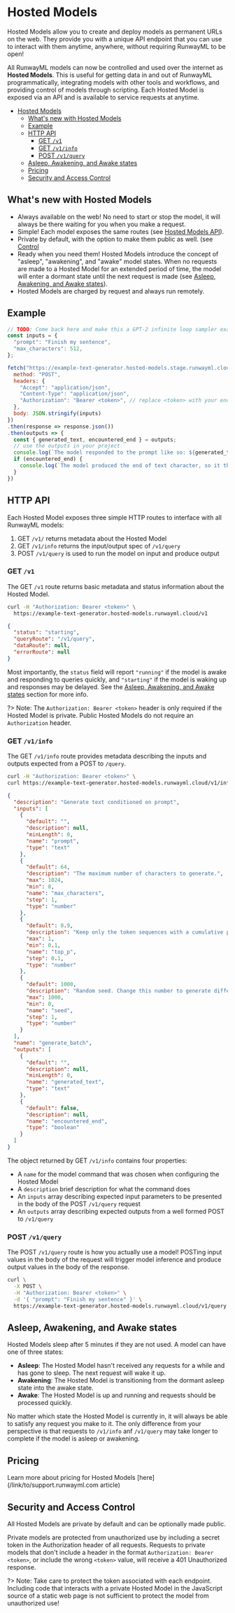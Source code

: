 # Hosted Models

Hosted Models allow you to create and deploy models as permanent URLs on the web. They provide you with a unique API endpoint that you can use to interact with them anytime, anywhere, without requiring RunwayML to be open!

All RunwayML models can now be controlled and used over the internet as **Hosted Models**. This is useful for getting data in and out of RunwayML programmatically, integrating models with other tools and workflows, and providing control of models through scripting. Each Hosted Model is exposed via an API and is available to service requests at anytime.

- [Hosted Models](#hosted-models)
  - [What's new with Hosted Models](#whats-new-with-hosted-models)
  - [Example](#example)
  - [HTTP API](#http-api)
    - [GET `/v1`](#get-v1)
    - [GET `/v1/info`](#get-v1info)
    - [POST `/v1/query`](#post-v1query)
  - [Asleep, Awakening, and Awake states](#asleep-awakening-and-awake-states)
  - [Pricing](#pricing)
  - [Security and Access Control](#security-and-access-control)

## What's new with Hosted Models

* Always available on the web! No need to start or stop the model, it will always be there waiting for you when you make a request.
* Simple! Each model exposes the same routes (see [Hosted Models API](#hosted-models-api)).
* Private by default, with the option to make them public as well. (see [Control](#security-and-access-control)
* Ready when you need them! Hosted Models introduce the concept of "asleep", "awakening", and "awake" model states. When no requests are made to a Hosted Model for an extended period of time, the model will enter a dormant state until the next request is made (see [Asleep, Awakening, and Awake states](#asleep-awakening-and-awake-states)).
* Hosted Models are charged by request and always run remotely.


## Example

```javascript
// TODO: Come back here and make this a GPT-2 infinite loop sampler example
const inputs = {
  "prompt": "Finish my sentence",
  "max_characters": 512,
};

fetch("https://example-text-generator.hosted-models.stage.runwayml.cloud/v1/", {
  method: "POST",
  headers: {
    "Accept": "application/json",
    "Content-Type": "application/json",
    "Authorization": "Bearer <token>", // replace <token> with your endpoint's authorization token
  },
  body: JSON.stringify(inputs)
})
.then(response => response.json())
.then(outputs => {
  const { generated_text, encountered_end } = outputs;
  // use the outputs in your project
  console.log(`The model responded to the prompt like so: ${generated_text}`)
  if (encountered_end) {
    console.log(`The model produced the end of text character, so it thinks its job is done`)
  }
})
```

## HTTP API

Each Hosted Model exposes three simple HTTP routes to interface with all RunwayML models:

1. GET `/v1/` returns metadata about the Hosted Model
2. GET `/v1/info` returns the input/output spec of `/v1/query`
3. POST `/v1/query` is used to run the model on input and produce output

### GET `/v1`

The GET `/v1` route returns basic metadata and status information about the Hosted Model.

```bash
curl -H "Authorization: Bearer <token>" \
  https://example-text-generator.hosted-models.runwayml.cloud/v1
```

```json
{
  "status": "starting",
  "queryRoute": "/v1/query",
  "dataRoute": null,
  "errorRoute": null
}
```

Most importantly, the `status` field will report `"running"` if the model is awake and responding to queries quickly, and `"starting"` if the model is waking up and responses may be delayed. See the [Asleep, Awakening, and Awake states](#asleep-awakening-and-awake-states) section for more info.

?> Note: The `Authorization: Bearer <token>` header is only required if the Hosted Model is private. Public Hosted Models do not require an `Authorization` header.

### GET `/v1/info`

The GET `/v1/info` route provides metadata describing the inputs and outputs expected from a POST to `/query`. 

```bash
curl -H "Authorization: Bearer <token>" \
curl https://example-text-generator.hosted-models.runwayml.cloud/v1/info
```

```json
{
  "description": "Generate text conditioned on prompt",
  "inputs": [
    {
      "default": "",
      "description": null,
      "minLength": 0,
      "name": "prompt",
      "type": "text"
    },
    {
      "default": 64,
      "description": "The maximum number of characters to generate.",
      "max": 1024,
      "min": 8,
      "name": "max_characters",
      "step": 1,
      "type": "number"
    },
    {
      "default": 0.9,
      "description": "Keep only the token sequences with a cumulative probability above this number. Lower values lead to higher quality but less surprising results.",
      "max": 1,
      "min": 0.1,
      "name": "top_p",
      "step": 0.1,
      "type": "number"
    },
    {
      "default": 1000,
      "description": "Random seed. Change this number to generate different outputs.",
      "max": 1000,
      "min": 0,
      "name": "seed",
      "step": 1,
      "type": "number"
    }
  ],
  "name": "generate_batch",
  "outputs": [
    {
      "default": "",
      "description": null,
      "minLength": 0,
      "name": "generated_text",
      "type": "text"
    },
    {
      "default": false,
      "description": null,
      "name": "encountered_end",
      "type": "boolean"
    }
  ]
}
```

The object returned by GET `/v1/info` contains four properties:

* A `name` for the model command that was chosen when configuring the Hosted Model
* A `description` brief description for what the command does
* An `inputs` array describing expected input parameters to be presented in the body of the POST `/v1/query` request
* An `outputs` array describing expected outputs from a well formed POST to `/v1/query`

### POST `/v1/query`

The POST `/v1/query` route is how you actually use a model! POSTing input values in the body of the request will trigger model inference and produce output values in the body of the response.

```bash
curl \
  -X POST \
  -H "Authorization: Bearer <token>" \
  -d '{ "prompt": "Finish my sentence" }' \
  https://example-text-generator.hosted-models.runwayml.cloud/v1/query
```

## Asleep, Awakening, and Awake states

Hosted Models sleep after 5 minutes if they are not used. A model can have one of three states:

* **Asleep**: The Hosted Model hasn't received any requests for a while and has gone to sleep. The next request will wake it up.
* **Awakening**: The Hosted Model is transitioning from the dormant asleep state into the awake state.
* **Awake**: The Hosted Model is up and running and requests should be processed quickly.

No matter which state the Hosted Model is currently in, it will always be able to satisfy any request you make to it. The only difference from your perspective is that requests to `/v1/info` anf `/v1/query` may take longer to complete if the model is asleep or awakening.


## Pricing

Learn more about pricing for Hosted Models [here](/link/to/support.runwayml.com article)

## Security and Access Control

 All Hosted Models are private by default and can be optionally made public.

Private models are protected from unauthorized use by including a secret token in the Authorization header of all requests. Requests to private models that don't include a header in the format `Authorization: Bearer <token>`, or include the wrong `<token>` value, will receive a 401 Unauthorized response.

?> Note: Take care to protect the token associated with each endpoint. Including code that interacts with a private Hosted Model in the JavaScript source of a static web page is not sufficient to protect the model from unauthorized use!
<!--
## Going Further
-->
